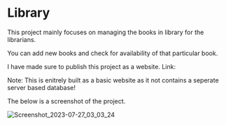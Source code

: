 # Library

This project mainly focuses on managing the books in library for the librarians.

You can add new books and check for availability of that particular book.

I have made sure to publish this project as a website. Link:

Note: This is enitrely built as a basic website as it not contains a seperate server based database!

The below is a screenshot of the project.

![Screenshot_2023-07-27_03_03_24](https://github.com/Jans4game/Library/assets/92008844/47c1beb7-56e5-40f9-b1ba-c59a5923f207)

